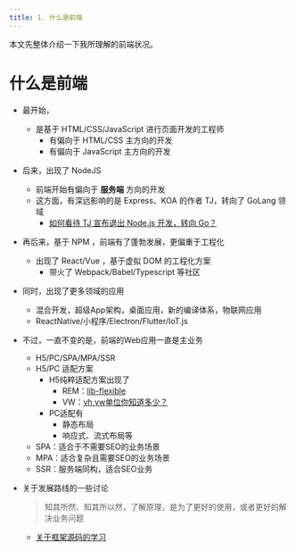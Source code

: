 ```yaml
---
title: 1. 什么是前端
---
```


本文先整体介绍一下我所理解的前端状况。

# 什么是前端
- 最开始，
  - 是基于 HTML/CSS/JavaScript 进行页面开发的工程师
    - 有偏向于 HTML/CSS 主方向的开发
    - 有偏向于 JavaScript 主方向的开发
- 后来，出现了 NodeJS
  - 前端开始有偏向于 **服务端** 方向的开发
  - 这方面，有深远影响的是 Express、KOA 的作者 TJ，转向了 GoLang 领域
    - [如何看待 TJ 宣布退出 Node.js 开发，转向 Go？](https://www.zhihu.com/question/24373004)
- 再后来，基于 NPM ，前端有了蓬勃发展，更偏重于工程化
  - 出现了 React/Vue ，基于虚拟 DOM 的工程化方案
    - 带火了 Webpack/Babel/Typescript 等社区
- 同时，出现了更多领域的应用
  - 混合开发，超级App架构，桌面应用，新的编译体系，物联网应用
  - ReactNative/小程序/Electron/Flutter/IoT.js
- 不过，一直不变的是，前端的Web应用一直是主业务
  - H5/PC/SPA/MPA/SSR
  - H5/PC 适配方案
    - H5纯粹适配方案出现了
      - REM：[lib-flexible](https://github.com/amfe/lib-flexible)
      - VW：[vh,vw单位你知道多少？](https://juejin.im/entry/59b00e46f265da2491513bcc)
    - PC适配有
      - 静态布局
      - 响应式、流式布局等
  - SPA：适合于不需要SEO的业务场景
  - MPA：适合复杂且需要SEO的业务场景
  - SSR：服务端同构，适合SEO业务
- 关于发展路线的一些讨论
  > 知其所然、知其所以然，了解原理，是为了更好的使用，或者更好的解决业务问题

  - [关于框架源码的学习](https://www.zhihu.com/question/350289336/answer/873350617)
